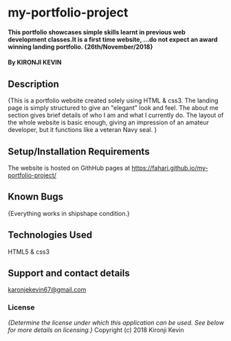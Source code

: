 # my-portfolio-project
#### This portfolio showcases simple skills learnt in previous web development classes.It is a first time website, ...do not expect an award winning landing portfolio. {26th/November/2018}
#### By KIRONJI KEVIN
## Description
{This is a portfolio website created solely using HTML & css3. The landing page is simply structured to give an "elegant" look and feel. The about me section gives brief details of who I am and what I currently do. The layout of the whole website is basic enough, giving an impression of an amateur developer, but it functions like a veteran Navy seal. }
## Setup/Installation Requirements
The website is hosted on GithHub pages at https://fahari.github.io/my-portfolio-project/
## Known Bugs
{Everything works in shipshape condition.}
## Technologies Used
HTML5 & css3
## Support and contact details
karonjekevin67@gmail.com
### License
*{Determine the license under which this application can be used.  See below for more details on licensing.}*
Copyright (c) 2018 Kironji Kevin
